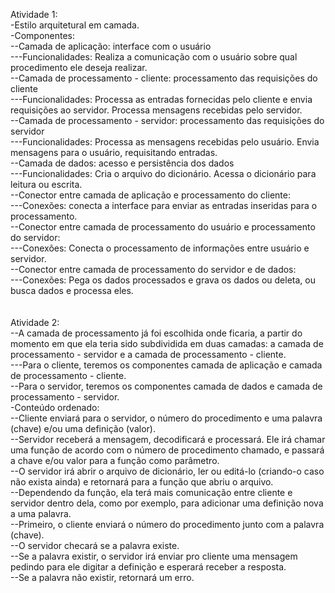Atividade 1: <br />
-Estilo arquitetural em camada. <br />
-Componentes: <br />
--Camada de aplicação: interface com o usuário <br />
---Funcionalidades: Realiza a comunicação com o usuário sobre qual procedimento ele deseja realizar. <br />
--Camada de processamento - cliente: processamento das requisições do cliente <br />
---Funcionalidades: Processa as entradas fornecidas pelo cliente e envia requisições ao servidor. Processa mensagens recebidas pelo servidor. <br />
--Camada de processamento - servidor: processamento das requisições do servidor <br />
---Funcionalidades: Processa as mensagens recebidas pelo usuário. Envia mensagens para o usuário, requisitando entradas. <br />
--Camada de dados: acesso e persistência dos dados <br />
---Funcionalidades: Cria o arquivo do dicionário. Acessa o dicionário para leitura ou escrita. <br />
--Conector entre camada de aplicação e processamento do cliente: <br />
---Conexões: conecta a interface para enviar as entradas inseridas para o processamento. <br />
--Conector entre camada de processamento do usuário e processamento do servidor: <br />
---Conexões: Conecta o processamento de informações entre usuário e servidor. <br />
--Conector entre camada de processamento do servidor e de dados: <br />
---Conexões: Pega os dados processados e grava os dados ou deleta, ou busca dados e processa eles. <br />
 <br /> <br />
Atividade 2: <br />
--A camada de processamento já foi escolhida onde ficaria, a partir do momento em que ela teria sido subdividida em duas camadas: a camada de processamento - servidor e a camada de processamento - cliente. <br />
---Para o cliente, teremos os componentes camada de aplicação e camada de processamento - cliente. <br />
--Para o servidor, teremos os componentes camada de dados e camada de processamento - servidor. <br />
-Conteúdo ordenado: <br />
--Cliente enviará para o servidor, o número do procedimento e uma palavra (chave) e/ou uma definição (valor). <br />
--Servidor receberá a mensagem, decodificará e processará. Ele irá chamar uma função de acordo com o número de procedimento chamado, e passará a chave e/ou valor para a função como parâmetro. <br />
--O servidor irá abrir o arquivo de dicionário, ler ou editá-lo (criando-o caso não exista ainda) e retornará para a função que abriu o arquivo.  <br />
--Dependendo da função, ela terá mais comunicação entre cliente e servidor dentro dela, como por exemplo, para adicionar uma definição nova a uma palavra. <br />
--Primeiro, o cliente enviará o número do procedimento junto com a palavra (chave). <br />
--O servidor checará se a palavra existe. <br />
--Se a palavra existir, o servidor irá enviar pro cliente uma mensagem pedindo para ele digitar a definição e esperará receber a resposta. <br />
--Se a palavra não existir, retornará um erro. <br />
